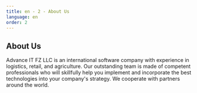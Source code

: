 ```yaml
---
title: en - 2 - About Us
language: en
order: 2
---
```

<a id="about"></a>

<div class="title-block center"><h2>About Us</h2></div>
<div class="text-block">Advance IT FZ LLC is an international software company with experience in logistics, retail, and agriculture. Our outstanding team is made of competent professionals who will skillfully help you implement and incorporate the best technologies into your company's strategy. We cooperate with partners around the world.</div>